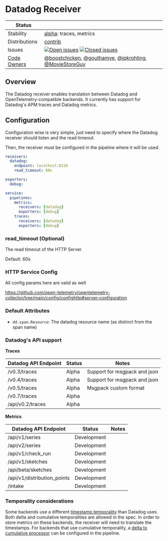 # Datadog Receiver

<!-- status autogenerated section -->
| Status        |           |
| ------------- |-----------|
| Stability     | [alpha]: traces, metrics   |
| Distributions | [contrib] |
| Issues        | [![Open issues](https://img.shields.io/github/issues-search/open-telemetry/opentelemetry-collector-contrib?query=is%3Aissue%20is%3Aopen%20label%3Areceiver%2Fdatadog%20&label=open&color=orange&logo=opentelemetry)](https://github.com/open-telemetry/opentelemetry-collector-contrib/issues?q=is%3Aopen+is%3Aissue+label%3Areceiver%2Fdatadog) [![Closed issues](https://img.shields.io/github/issues-search/open-telemetry/opentelemetry-collector-contrib?query=is%3Aissue%20is%3Aclosed%20label%3Areceiver%2Fdatadog%20&label=closed&color=blue&logo=opentelemetry)](https://github.com/open-telemetry/opentelemetry-collector-contrib/issues?q=is%3Aclosed+is%3Aissue+label%3Areceiver%2Fdatadog) |
| [Code Owners](https://github.com/open-telemetry/opentelemetry-collector-contrib/blob/main/CONTRIBUTING.md#becoming-a-code-owner)    | [@boostchicken](https://www.github.com/boostchicken), [@gouthamve](https://www.github.com/gouthamve), [@jpkrohling](https://www.github.com/jpkrohling), [@MovieStoreGuy](https://www.github.com/MovieStoreGuy) |

[alpha]: https://github.com/open-telemetry/opentelemetry-collector#alpha
[contrib]: https://github.com/open-telemetry/opentelemetry-collector-releases/tree/main/distributions/otelcol-contrib
<!-- end autogenerated section -->

## Overview

The Datadog receiver enables translation between Datadog and OpenTelemetry-compatible backends.
It currently has support for Datadog's APM traces and Datadog metrics.

## Configuration

Configuration wise is very simple, just need to specify where the Datadog receiver should listen and the read timeout.

Then, the receiver must be configured in the pipeline where it will be used.


```yaml
receivers:
  datadog:
    endpoint: localhost:8126
    read_timeout: 60s

exporters:
  debug:

service:
  pipelines:
    metrics:
      receivers: [datadog]
      exporters: [debug]
    traces:
      receivers: [datadog]
      exporters: [debug]
```

### read_timeout (Optional)
The read timeout of the HTTP Server

Default: 60s

### HTTP Service Config

All config params here are valid as well

https://github.com/open-telemetry/opentelemetry-collector/tree/main/config/confighttp#server-configuration

### Default Attributes

- `dd.span.Resource`: The datadog resource name (as distinct from the span name)

### Datadog's API support

**Traces**

| Datadog API Endpoint | Status  | Notes                        |
|----------------------|---------|------------------------------|
| /v0.3/traces         | Alpha   | Support for msgpack and json |
| /v0.4/traces         | Alpha   | Support for msgpack and json |
| /v0.5/traces         | Alpha   | Msgpack custom format        |
| /v0.7/traces         | Alpha   |                              |
| /api/v0.2/traces     | Alpha   |                              |

**Metrics**

| Datadog API Endpoint        | Status      | Notes |
|-----------------------------|-------------|-------|
| /api/v1/series              | Development |       |
| /api/v2/series              | Development |       |
| /api/v1/check_run           | Development |       |
| /api/v1/sketches            | Development |       |
| /api/beta/sketches          | Development |       |
| /api/v1/distribution_points | Development |       |
| /intake                     | Development |       |

### Temporality considerations

Some backends use a different [timestamp temporality](https://opentelemetry.io/docs/specs/otel/metrics/data-model/#temporality) than Datadog uses. Both delta and cumulative temporalities are allowed in the spec.
In order to store metrics on these backends, the receiver will need to translate the timestamps.
For backends that use cumulative temporality, a [delta to cumulative processor](../../processor/deltatocumulativeprocessor/README.md) can be configured in the pipeline.
